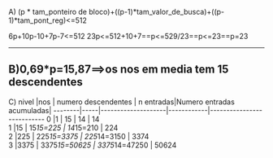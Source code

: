 A) (p * tam_ponteiro de bloco)+((p-1)*tam_valor_de_busca)+((p-1)*tam_pont_reg)<=512

6p+10p-10+7p-7<=512
23p<=512+10+7==p<=529/23==p<=23==p=23

----------------------------------------------------------------------------------------------
B)0,69*p=15,87==>os nos em media tem 15 descendentes
----------------------------------------------------------------------------------------------
C)
 nivel |nos | numero descendentes | n entradas|Numero entradas acumuladas|
--------|-----|--------------------|------------|---------------------------
 0     |1   |     15              | 14        |             14             
 1     |15   |     15*15=225      | 14*15=210 |    224                     
 2     |225   |     225*15=3375              | 225*14=3150        | 3374                           
 3     |3375   |     3375*15=50625              | 3375*14=47250        |                   50624       
